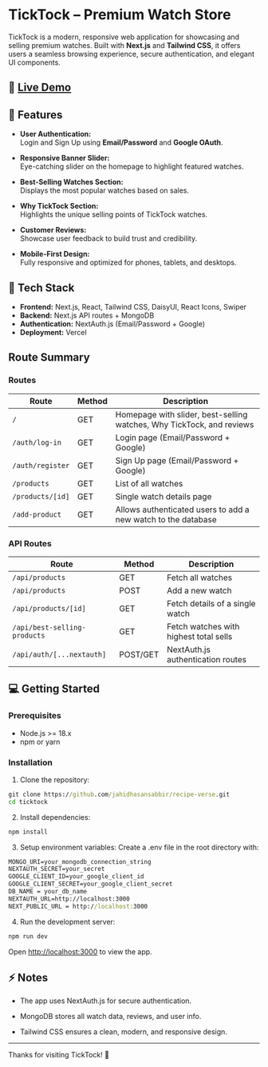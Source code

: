 # TickTock – Premium Watch Store

TickTock is a modern, responsive web application for showcasing and selling premium watches. Built with **Next.js** and **Tailwind CSS**, it offers users a seamless browsing experience, secure authentication, and elegant UI components.

## 🚀 [Live Demo](https://tick-tock-neon.vercel.app/) 

## 🌟 Features

- **User Authentication:**  
  Login and Sign Up using **Email/Password** and **Google OAuth**.  

- **Responsive Banner Slider:**  
  Eye-catching slider on the homepage to highlight featured watches.  

- **Best-Selling Watches Section:**  
  Displays the most popular watches based on sales.  

- **Why TickTock Section:**  
  Highlights the unique selling points of TickTock watches.  

- **Customer Reviews:**  
  Showcase user feedback to build trust and credibility.  

- **Mobile-First Design:**  
  Fully responsive and optimized for phones, tablets, and desktops.  

## 🎨 Tech Stack

- **Frontend:** Next.js, React, Tailwind CSS, DaisyUI, React Icons, Swiper  
- **Backend:** Next.js API routes + MongoDB  
- **Authentication:** NextAuth.js (Email/Password + Google)  
- **Deployment:** Vercel  

## Route Summary

### Routes
| Route            | Method | Description                                                           |
| ---------------- | ------ | --------------------------------------------------------------------- |
| `/`              | GET    | Homepage with slider, best-selling watches, Why TickTock, and reviews |
| `/auth/log-in`   | GET    | Login page (Email/Password + Google)                                  |
| `/auth/register` | GET    | Sign Up page (Email/Password + Google)                                |
| `/products`      | GET    | List of all watches                                                   |
| `/products/[id]` | GET    | Single watch details page                                             |
| `/add-product`   | GET    | Allows authenticated users to add a new watch to the database         |

### API Routes
| Route                        | Method   | Description                            |
| ---------------------------- | -------- | -------------------------------------- |
| `/api/products`              | GET      | Fetch all watches                      |
| `/api/products`              | POST     | Add a new watch                        |
| `/api/products/[id]`         | GET      | Fetch details of a single watch        |
| `/api/best-selling-products` | GET      | Fetch watches with highest total sells |
| `/api/auth/[...nextauth]`    | POST/GET | NextAuth.js authentication routes      |

## 💻 Getting Started

### Prerequisites

- Node.js >= 18.x  
- npm or yarn  

### Installation

1. Clone the repository:

```cmd
git clone https://github.com/jahidhasansabbir/recipe-verse.git
cd ticktock
```

2. Install dependencies:
```cmd
npm install
```

3. Setup environment variables:
Create a .env file in the root directory with:

```cmd
MONGO_URI=your_mongodb_connection_string
NEXTAUTH_SECRET=your_secret
GOOGLE_CLIENT_ID=your_google_client_id
GOOGLE_CLIENT_SECRET=your_google_client_secret
DB_NAME = your_db_name
NEXTAUTH_URL=http://localhost:3000
NEXT_PUBLIC_URL = http://localhost:3000
```

4. Run the development server:
```cmd
npm run dev
````

Open [http://localhost:3000](http://localhost:3000) to view the app.

## ⚡ Notes

- The app uses NextAuth.js for secure authentication.

- MongoDB stores all watch data, reviews, and user info.

- Tailwind CSS ensures a clean, modern, and responsive design.

---
Thanks for visiting TickTock! 💜





